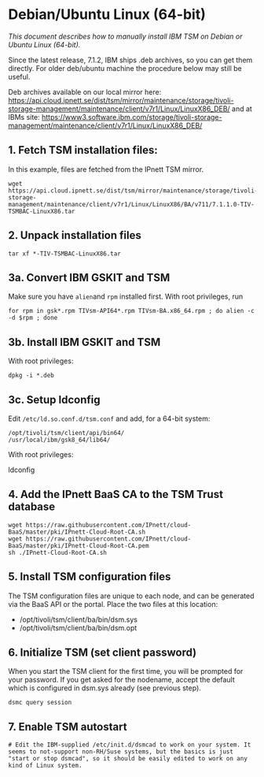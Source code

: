# Debian/Ubuntu Linux (64-bit)

_This document describes how to manually install IBM TSM on Debian or Ubuntu Linux (64-bit)._

Since the latest release, 7.1.2, IBM ships .deb archives, so you can get them directly.
For older deb/ubuntu machine the procedure below may still be useful.

Deb archives available on our local mirror here:
   https://api.cloud.ipnett.se/dist/tsm/mirror/maintenance/storage/tivoli-storage-management/maintenance/client/v7r1/Linux/LinuxX86_DEB/
and at IBMs site:
   https://www3.software.ibm.com/storage/tivoli-storage-management/maintenance/client/v7r1/Linux/LinuxX86_DEB/

## 1. Fetch TSM installation files:

In this example, files are fetched from the IPnett TSM mirror.

    wget https://api.cloud.ipnett.se/dist/tsm/mirror/maintenance/storage/tivoli-storage-management/maintenance/client/v7r1/Linux/LinuxX86/BA/v711/7.1.1.0-TIV-TSMBAC-LinuxX86.tar

## 2. Unpack installation files

    tar xf *-TIV-TSMBAC-LinuxX86.tar

## 3a. Convert IBM GSKIT and TSM

Make sure you have `alien`and `rpm` installed first.
With root privileges, run

    for rpm in gsk*.rpm TIVsm-API64*.rpm TIVsm-BA.x86_64.rpm ; do alien -c -d $rpm ; done

## 3b. Install IBM GSKIT and TSM

With root privileges:

    dpkg -i *.deb

## 3c. Setup ldconfig

Edit `/etc/ld.so.conf.d/tsm.conf` and add, for a 64-bit system:

    /opt/tivoli/tsm/client/api/bin64/
    /usr/local/ibm/gsk8_64/lib64/

With root privileges:

   ldconfig


## 4. Add the IPnett BaaS CA to the TSM Trust database

    wget https://raw.githubusercontent.com/IPnett/cloud-BaaS/master/pki/IPnett-Cloud-Root-CA.sh
    wget https://raw.githubusercontent.com/IPnett/cloud-BaaS/master/pki/IPnett-Cloud-Root-CA.pem
    sh ./IPnett-Cloud-Root-CA.sh

## 5. Install TSM configuration files

The TSM configuration files are unique to each node, and can be generated via the BaaS API or the portal.
Place the two files at this location:

- /opt/tivoli/tsm/client/ba/bin/dsm.sys
- /opt/tivoli/tsm/client/ba/bin/dsm.opt

## 6. Initialize TSM (set client password)

When you start the TSM client for the first time, you will be prompted for your password. If you get asked for the nodename, accept the default which is configured in dsm.sys already (see previous step).

    dsmc query session

## 7. Enable TSM autostart

    # Edit the IBM-supplied /etc/init.d/dsmcad to work on your system. It seems to not-support non-RH/Suse systems, but the basics is just "start or stop dsmcad", so it should be easily edited to work on any kind of Linux system.
